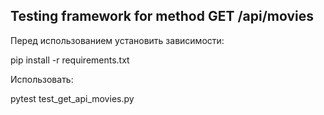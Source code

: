 ## Testing framework for method GET /api/movies

Перед использованием установить зависимости:

pip install -r requirements.txt

Использовать:

pytest test_get_api_movies.py